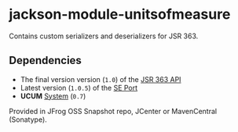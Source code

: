 jackson-module-unitsofmeasure
=============================

Contains custom serializers and deserializers for JSR 363.

Dependencies
------------

 * The final version version (`1.0`) of the [JSR 363 API](../../../unit-api) 
 * Latest version (`1.0.5`) of the [SE Port](../../../uom-se)
 * **UCUM** [System](../../../uom-systems) (`0.7`)

Provided in JFrog OSS Snapshot repo, JCenter or MavenCentral (Sonatype).
